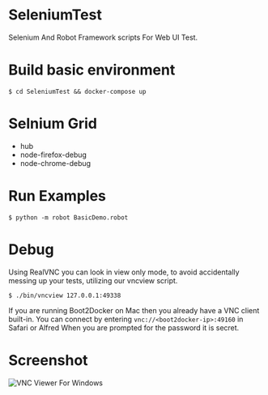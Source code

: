 # SeleniumTest
Selenium And Robot Framework scripts For Web UI Test.

# Build basic environment
```
$ cd SeleniumTest && docker-compose up
```
# Selnium Grid
* hub
* node-firefox-debug
* node-chrome-debug

# Run Examples
`$ python -m robot BasicDemo.robot`

# Debug 
Using RealVNC you can look in view only mode, to avoid accidentally messing up your tests, utilizing our vncview script.
```
$ ./bin/vncview 127.0.0.1:49338
```
If you are running Boot2Docker on Mac then you already have a VNC client built-in. You can connect by entering `vnc://<boot2docker-ip>:49160` in Safari or Alfred
When you are prompted for the password it is secret. 

# Screenshot

![VNC Viewer For Windows](https://github.com/wywincl/SeleniumTest/blob/master/vncviewer-screenshot-1.PNG)

